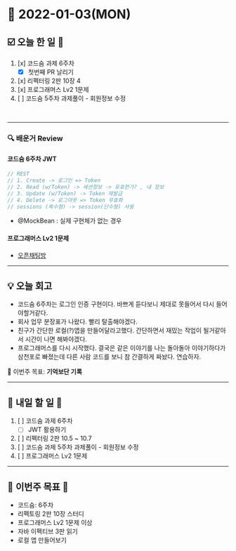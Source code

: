 # 📆 2022-01-03(MON)
## ☑️ 오늘 한 일 📑
1. [x] 코드숨 과제 6주차
   - [x] 첫번째 PR 날리기  
2. [x] 리펙터링 2판 10장 4 
3. [x] 프로그래머스 Lv2 1문제 
4. [ ] 코드숨 5주차 과제풀이 - 회원정보 수정 
<br>

***

### 🔍️ 배운거 Review
#### 코드숨 6주차 JWT 
```java
// REST
// 1. Create -> 로그인 => Token
// 2. Read (w/Token) -> 세션정보 -> 유효한가? , 내 정보
// 3. Update (w/Token) -> Token 재발급
// 4. Delete -> 로그아웃 => Token 무효화
// sessions (복수형) -> session(단수형) 사용
```

- @MockBean : 실제 구현체가 없는 경우

#### 프로그래머스 Lv2 1문제 
- [오픈채팅방](https://github.com/Kyuwon53/Python-algorithm/tree/main/programmers/Level2/%EC%98%A4%ED%94%88%EC%B1%84%ED%8C%85%EB%B0%A9)
***
## 💡  오늘  회고 

- 코드숨 6주차는 로그인 인증 구현이다. 바쁘게 듣다보니 제대로 못들어서 다시 들어야할거같다.
- 회사 업무 분장표가 나왔다. 빨리 탈출해야겠다. 
- 친구가 간단한 로컬(?)앱을 만들어달라고했다. 간단하면서 재밌는 작업이 될거같아서 시간이 나면 해봐야겠다.
- 프로그래머스를 다시 시작했다. 결국은 같은 이야기를 나는 돌아돌아 이야기하다가 삼천포로 빠졌는데 다른 사람 코드를 보니 참 간결하게 짜놨다. 연습하자. 


🎯 이번주 목표: **기억보단 기록** 

***

## 🎯 내일 할 일 🎯
1. [ ] 코드숨 과제 6주차
   - [ ] JWT 활용하기
2. [ ] 리펙터링 2판 10.5 ~ 10.7
3. [ ] 코드숨 과제 5주차 과제풀이 - 회원정보 수정
4. [ ] 프로그래머스 Lv2 1문제 

***

## 🏁 이번주 목표 🏁
- 코드숨: 6주차
- 리펙토링 2판 10장 스터디
- 프로그래머스 Lv2 1문제 이상
- 자바 이펙티브 3판 읽기 
- 로컬 앱 만들어보기 
